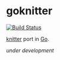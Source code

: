 # goknitter
[![Build Status](https://travis-ci.org/christiansiegel/goknitter.svg?branch=master)](https://travis-ci.org/christiansiegel/goknitter)

[knitter](https://github.com/christiansiegel/knitter) port in [Go](https://golang.org/).

_under development_
